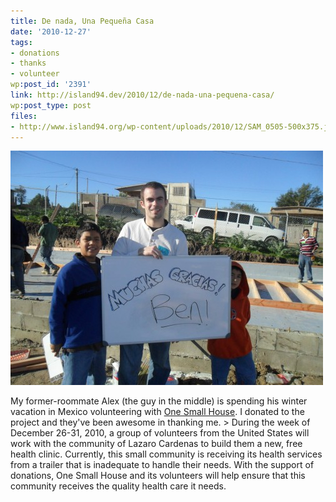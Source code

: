 ```yaml
---
title: De nada, Una Pequeña Casa
date: '2010-12-27'
tags:
- donations
- thanks
- volunteer
wp:post_id: '2391'
link: http://island94.dev/2010/12/de-nada-una-pequena-casa/
wp:post_type: post
files:
- http://www.island94.org/wp-content/uploads/2010/12/SAM_0505-500x375.jpg
---
```


![](2010-12-27-De-nada-Una-Pequea-Casa/SAM_0505-500x375.jpg "One Small House")

My former-roommate Alex (the guy in the middle) is spending his winter vacation in Mexico volunteering with [One Small House](http://www.onesmallhouse.org/). I donated to the project and they've been awesome in thanking me. > During the week of December 26-31, 2010, a group of volunteers from the United States will work with the community of Lazaro Cardenas to build them a new, free health clinic. Currently, this small community is receiving its health services from a trailer that is inadequate to handle their needs. With the support of donations, One Small House and its volunteers will help ensure that this community receives the quality health care it needs.